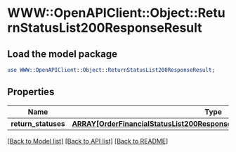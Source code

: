 # WWW::OpenAPIClient::Object::ReturnStatusList200ResponseResult

## Load the model package
```perl
use WWW::OpenAPIClient::Object::ReturnStatusList200ResponseResult;
```

## Properties
Name | Type | Description | Notes
------------ | ------------- | ------------- | -------------
**return_statuses** | [**ARRAY[OrderFinancialStatusList200ResponseResultOrderFinancialStatusesInner]**](OrderFinancialStatusList200ResponseResultOrderFinancialStatusesInner.md) |  | [optional] 

[[Back to Model list]](../README.md#documentation-for-models) [[Back to API list]](../README.md#documentation-for-api-endpoints) [[Back to README]](../README.md)


